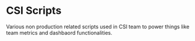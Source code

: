 # CSI Scripts
Various non production related scripts used in CSI team to power things like team metrics and dashbaord functionalities.
